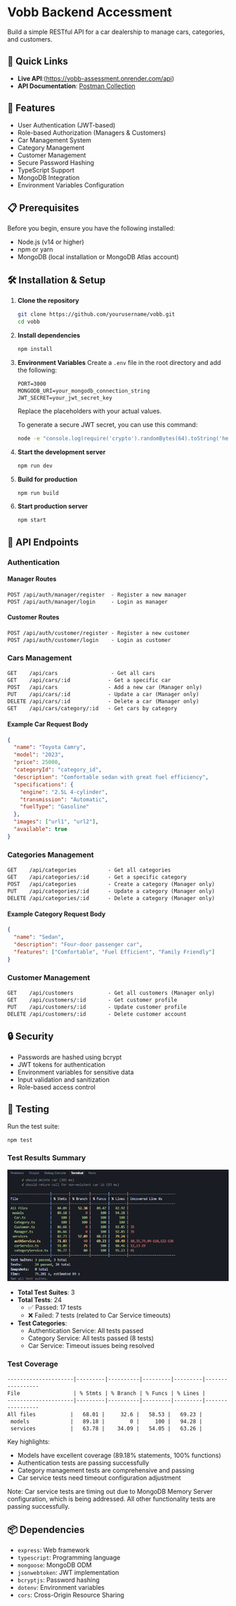 # Vobb Backend Accessment

Build a simple RESTful API for a car dealership to manage cars, categories, and customers.

## 🔗 Quick Links

- **Live API**:(https://vobb-assessment.onrender.com/api)
- **API Documentation**: [Postman Collection](https://documenter.getpostman.com/view/29992846/2sB2qgcxL8) 

## 🚀 Features

- User Authentication (JWT-based)
- Role-based Authorization (Managers & Customers)
- Car Management System
- Category Management
- Customer Management
- Secure Password Hashing
- TypeScript Support
- MongoDB Integration
- Environment Variables Configuration

## 📋 Prerequisites

Before you begin, ensure you have the following installed:
- Node.js (v14 or higher)
- npm or yarn
- MongoDB (local installation or MongoDB Atlas account)

## 🛠️ Installation & Setup

1. **Clone the repository**
   ```bash
   git clone https://github.com/yourusername/vobb.git
   cd vobb
   ```

2. **Install dependencies**
   ```bash
   npm install
   ```

3. **Environment Variables**
   Create a `.env` file in the root directory and add the following:
   ```env
   PORT=3000
   MONGODB_URI=your_mongodb_connection_string
   JWT_SECRET=your_jwt_secret_key
   ```
   Replace the placeholders with your actual values.

   To generate a secure JWT secret, you can use this command:
   ```bash
   node -e "console.log(require('crypto').randomBytes(64).toString('hex'))"
   ```

4. **Start the development server**
   ```bash
   npm run dev
   ```

5. **Build for production**
   ```bash
   npm run build
   ```

6. **Start production server**
   ```bash
   npm start
   ```

## 🔑 API Endpoints

### Authentication

#### Manager Routes
```http
POST /api/auth/manager/register  - Register a new manager
POST /api/auth/manager/login     - Login as manager
```

#### Customer Routes
```http
POST /api/auth/customer/register - Register a new customer
POST /api/auth/customer/login    - Login as customer
```

### Cars Management

```http
GET    /api/cars                 - Get all cars
GET    /api/cars/:id            - Get a specific car
POST   /api/cars                - Add a new car (Manager only)
PUT    /api/cars/:id            - Update a car (Manager only)
DELETE /api/cars/:id            - Delete a car (Manager only)
GET    /api/cars/category/:id   - Get cars by category
```

#### Example Car Request Body
```json
{
  "name": "Toyota Camry",
  "model": "2023",
  "price": 25000,
  "categoryId": "category_id",
  "description": "Comfortable sedan with great fuel efficiency",
  "specifications": {
    "engine": "2.5L 4-cylinder",
    "transmission": "Automatic",
    "fuelType": "Gasoline"
  },
  "images": ["url1", "url2"],
  "available": true
}
```

### Categories Management

```http
GET    /api/categories          - Get all categories
GET    /api/categories/:id      - Get a specific category
POST   /api/categories          - Create a category (Manager only)
PUT    /api/categories/:id      - Update a category (Manager only)
DELETE /api/categories/:id      - Delete a category (Manager only)
```

#### Example Category Request Body
```json
{
  "name": "Sedan",
  "description": "Four-door passenger car",
  "features": ["Comfortable", "Fuel Efficient", "Family Friendly"]
}
```

### Customer Management

```http
GET    /api/customers           - Get all customers (Manager only)
GET    /api/customers/:id       - Get customer profile
PUT    /api/customers/:id       - Update customer profile
DELETE /api/customers/:id       - Delete customer account
```


## 🔒 Security

- Passwords are hashed using bcrypt
- JWT tokens for authentication
- Environment variables for sensitive data
- Input validation and sanitization
- Role-based access control

## 🧪 Testing

Run the test suite:
```bash
npm test
```

### Test Results Summary
![Test Coverage Results](./images/test-cases.png)

- **Total Test Suites**: 3
- **Total Tests**: 24
  - ✅ Passed: 17 tests
  - ❌ Failed: 7 tests (related to Car Service timeouts)
- **Test Categories**:
  - Authentication Service: All tests passed
  - Category Service: All tests passed (8 tests)
  - Car Service: Timeout issues being resolved

### Test Coverage
```
---------------------|---------|----------|---------|---------|-----------------
File                 | % Stmts | % Branch | % Funcs | % Lines |
---------------------|---------|----------|---------|---------|-----------------
All files           |   68.01 |     32.6 |   58.53 |   69.23 |
 models             |   89.18 |        0 |     100 |   94.28 |
 services           |   63.78 |    34.09 |   54.05 |   63.26 |
```

Key highlights:
- Models have excellent coverage (89.18% statements, 100% functions)
- Authentication tests are passing successfully
- Category management tests are comprehensive and passing
- Car service tests need timeout configuration adjustment

Note: Car service tests are timing out due to MongoDB Memory Server configuration, which is being addressed. All other functionality tests are passing successfully.

## 📦 Dependencies

- `express`: Web framework
- `typescript`: Programming language
- `mongoose`: MongoDB ODM
- `jsonwebtoken`: JWT implementation
- `bcryptjs`: Password hashing
- `dotenv`: Environment variables
- `cors`: Cross-Origin Resource Sharing

